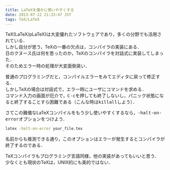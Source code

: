 ```yaml
---
title: LaTeXを僅かに使いやすくする
date: 2013-07-22 21:33:47 JST
tags: TeX/LaTeX
---
```


TeX(LaTeX/pLaTeX)は大変優れたソフトウェアであり，多くの分野でも活用されている．  
しかし自分が思う，TeXの一番の欠点は，コンパイラの実装にある．  
日のクヌース氏は何を思ったのか，TeXのコンパイラを対話式に実装してしまった．  
そのためエラー時の処理が大変面倒臭い．

普通のプログラミングだと，コンパイルエラーをみてエディタに戻って修正する．  
しかしTeXの場合は対話式で，エラー時にユーザにコマンドを求める．  
コマンド入力の画面が厄介で，<span style="font-family:monospace">C-c</span>を押しても終了しないし，パニック状態になると終了することすら困難である（こんな時は<span style="font-family:monospace">killall</span>しよう）．

さてこの難儀なLaTeXコンパイルをもう少し使いやすくするなら，<span style="font-family:monospace">-halt-on-error</span>オプションをつけよう．

```sh
latex -halt-on-error your_file.tex
```

名前からも推測できる通り，このオプションはエラーが発生するとコンパイラが終了するのである．

TeXコンパイラもプログラミング言語同様，他の実装があってもいいと思う．  
少なくとも現状のTeXは，UNIX的にも美的ではない．

